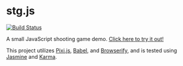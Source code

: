 # stg.js

[![Build Status](https://travis-ci.org/Lochlan/stg.js.svg?branch=master)](https://travis-ci.org/Lochlan/stg.js)

A small JavaScript shooting game demo.  [Click here to try it out!](http://lochlan.github.io/stg.js/)

This project utilizes [Pixi.js](http://www.pixijs.com/), [Babel](https://babeljs.io/), and [Browserify](http://browserify.org/), and is tested using [Jasmine](http://jasmine.github.io/) and [Karma](https://karma-runner.github.io/).
